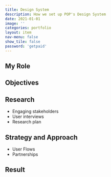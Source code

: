 ```yaml
---
title: Design System
description: How we set up POP's Design System
date: 2021-01-01
image: ''
categories: portfolio
layout: item
nav-menu: false
show_tile: false
password: 'getpaid'
---
```


## My Role

## Objectives

## Research

* Engaging stakeholders
* User interviews
* Research plan

## Strategy and Approach

* User Flows
* Partnerships

## Result
